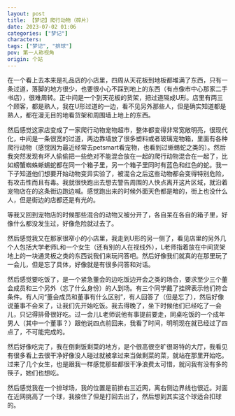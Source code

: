 ```yaml
---
layout: post
title: 【梦记】爬行动物（碎片）
date: 2023-07-02 01:06
categories: ["梦记"]
characters: 
tags: ["梦记", "排球"]
pov: 第一人称视角
origin: 个站
---
```


在一个看上去本来是礼品店的小店里，四周从天花板到地板都堆满了东西，只有一条过道，落脚的地方很少，也要很小心不踩到地上的东西（有点像市中心那家二手书店），很难周转。正中间是一个到天花板的货架，把过道隔成U形。店里有两三个顾客，都是熟人，我在U形过道的一边，看不见另外那些人，但是确实知道都是熟人，都在漫无目的地看货架和周围墙上地上的东西。

然后感觉这家店变成了一家爬行动物宠物超市，整体都变得非常宽敞明亮，很现代化，中间是一条很宽的过道，两边靠墙放了很多塑料或者玻璃宠物箱，里面有各种爬行动物（感觉因为最近经常去petsmart看宠物，也看到过蜥蜴蛇之类的）。然后我突然发现有坏人偷偷把一些绝对不能混合放在一起的爬行动物混合在一起了，比如螃蟹蜘蛛蜥蜴蛇都在同一个箱子里，另一个箱子里同时有蓝色和红色的蛇。我一下子知道他们想要开始动物变异实验了，被混合之后这些动物都会变得特别危险，有攻击性而且有毒。我就很快跑出去想去警告周围的人快点离开这片区域，就沿着宠物店在的这条街边跑边喊。感觉跑出来的时候外面天色都是暗的，街上也没什么人，但是街边的店都还是有光的。

等我又回到宠物店的时候那些混合的动物又被分开了，各自呆在各自的箱子里，好像什么都没发生过，好像危险就过去了。

然后感觉我又在那家很窄小的小店里，我走到U形的另一侧了，看见店里的另外几个人包括大学老师L和一个女生（还有别的人在视线外），L老师指着放在中间货架地上的一块通灵板之类的东西说我们来玩问答吧。然后好像我们就真的在那里玩了一会儿，但是忘了具体，好像就是有很多问答和对话。

然后感觉要吃饭了，是一个紧急董会的边吃饭边开会之类的场合，要求至少三个董会成员和三个另外（忘了什么身份）的人到场。有三个同学戴了挂牌表示他们符合条件。有人问“董会成员和董事有什么区别”，有人回答了（但是忘了），然后好像说董事不会来了，让我们先开始吃饭。我去得晚了，坐下时候他们已经吃了一会儿，只记得排骨很好吃。过一会儿L老师说他有事提前要走，同桌吃饭的一个成年男人（其中一个董事？）跟他说四点前回来，我看了时间，明明现在就已经过了四点了，不可能完成的。

然后好像吃完了，我在倒剩饭剩菜的地方，是个很高很空旷很哥特的大厅，我看见有很多看上去很干净好像没人碰过就被拿过来当做剩菜的菜，就站在那里开始吃。过来了几个女生，也是跟我一样感觉那些都很干净浪费太可惜，就问我有没有多的筷子，她们也想吃。

然后感觉我在一个排球场，我的位置是前排右三近网，离右侧边界线也很近。对面在近网挑高了一个球，我接住了但是打回去出了，然后想到其实这个球适合扣球的。
